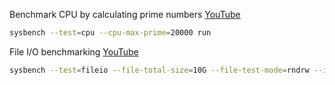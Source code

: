 Benchmark CPU by calculating prime numbers [YouTube](https://youtu.be/KkMWXVx-Ul8 "How to Benchmark your Linux system, Hak5 1502.1")
```sh
sysbench --test=cpu --cpu-max-prime=20000 run
```
File I/O benchmarking [YouTube](https://youtu.be/KkMWXVx-Ul8 "How to Benchmark your Linux system, Hak5 1502.1")
```sh
sysbench --test=fileio --file-total-size=10G --file-test-mode=rndrw --init-rng=on --max-time=300 --max-requests=0 run
```